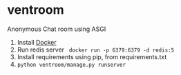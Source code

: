 # ventroom
Anonymous Chat room using ASGI


1. Install [Docker](https://docs.docker.com/get-docker/)
2. Run redis server ` docker run -p 6379:6379 -d redis:5`  
3. Install requirements using pip, from requirements.txt  
4. `python ventroom/manage.py runserver`
